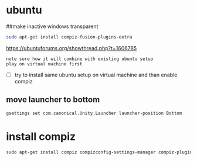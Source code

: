 # ubuntu

##make inactive windows transparent
```bash
sudo apt-get install compiz-fusion-plugins-extra
```

https://ubuntuforums.org/showthread.php?t=1606785

```
note sure how it will combine with existing ubuntu setup
play on virtual machine first
```
- [ ] try to install same ubuntu setup on virtual machine and than enable compiz

## move launcher to bottom
```bash
gsettings set com.canonical.Unity.Launcher launcher-position Bottom
```


# install compiz
```bash
sudo apt-get install compiz compizconfig-settings-manager compiz-plugins
```
